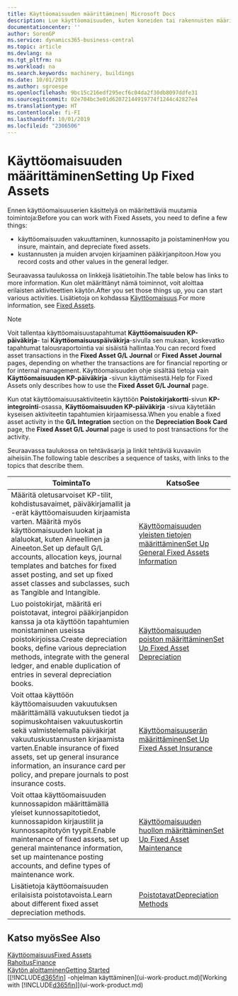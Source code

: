```yaml
---
title: Käyttöomaisuuden määrittäminen| Microsoft Docs
description: Lue käyttöomaisuuden, kuten koneiden tai rakennusten määrittämiseen tarvittavasta tehtäväsarjasta.
documentationcenter: ''
author: SorenGP
ms.service: dynamics365-business-central
ms.topic: article
ms.devlang: na
ms.tgt_pltfrm: na
ms.workload: na
ms.search.keywords: machinery, buildings
ms.date: 10/01/2019
ms.author: sgroespe
ms.openlocfilehash: 9bc15c216edf295ecf6c04da2f30db8097ddfe31
ms.sourcegitcommit: 02e704bc3e01d62072144919774f1244c42827e4
ms.translationtype: HT
ms.contentlocale: fi-FI
ms.lasthandoff: 10/01/2019
ms.locfileid: "2306506"
---
```

# <a name="setting-up-fixed-assets"></a><span data-ttu-id="acd46-103">Käyttöomaisuuden määrittäminen</span><span class="sxs-lookup"><span data-stu-id="acd46-103">Setting Up Fixed Assets</span></span>
<span data-ttu-id="acd46-104">Ennen käyttöomaisuuserien käsittelyä on määritettäviä muutamia toimintoja:</span><span class="sxs-lookup"><span data-stu-id="acd46-104">Before you can work with Fixed Assets, you need to define a few things:</span></span>  

* <span data-ttu-id="acd46-105">käyttöomaisuuden vakuuttaminen, kunnossapito ja poistaminen</span><span class="sxs-lookup"><span data-stu-id="acd46-105">How you insure, maintain, and depreciate fixed assets.</span></span>  
* <span data-ttu-id="acd46-106">kustannusten ja muiden arvojen kirjaaminen pääkirjanpitoon.</span><span class="sxs-lookup"><span data-stu-id="acd46-106">How you record costs and other values in the general ledger.</span></span>  

<span data-ttu-id="acd46-107">Seuraavassa taulukossa on linkkejä lisätietoihin.</span><span class="sxs-lookup"><span data-stu-id="acd46-107">The table below has links to more information.</span></span> <span data-ttu-id="acd46-108">Kun olet määrittänyt nämä toiminnot, voit aloittaa erilaisten aktiviteettien käytön.</span><span class="sxs-lookup"><span data-stu-id="acd46-108">After you set those things up, you can start various activities.</span></span> <span data-ttu-id="acd46-109">Lisätietoja on kohdassa [Käyttöomaisuus](fa-manage.md).</span><span class="sxs-lookup"><span data-stu-id="acd46-109">For more information, see [Fixed Assets](fa-manage.md).</span></span>  

> [!NOTE]  
>   <span data-ttu-id="acd46-110">Voit tallentaa käyttöomaisuustapahtumat **Käyttöomaisuuden KP-päiväkirja**- tai **Käyttöomaisuuspäiväkirja**-sivulla sen mukaan, koskevatko tapahtumat talousraportointia vai sisäistä hallintaa.</span><span class="sxs-lookup"><span data-stu-id="acd46-110">You can record fixed asset transactions in the **Fixed Asset G/L Journal** or **Fixed Asset Journal** pages, depending on whether the transactions are for financial reporting or for internal management.</span></span> <span data-ttu-id="acd46-111">Käyttöomaisuuden ohje sisältää tietoja vain **Käyttöomaisuuden KP-päiväkirja** -sivun käyttämisestä.</span><span class="sxs-lookup"><span data-stu-id="acd46-111">Help for Fixed Assets only describes how to use the **Fixed Asset G/L Journal** page.</span></span>  

<span data-ttu-id="acd46-112">Kun otat käyttöomaisuusaktiviteetin käyttöön **Poistokirjakortti**-sivun **KP-integrointi**-osassa, **Käyttöomaisuuden KP-päiväkirja** -sivua käytetään kyseisen aktiviteetin tapahtumien kirjaamisessa.</span><span class="sxs-lookup"><span data-stu-id="acd46-112">When you enable a fixed asset activity in the **G/L Integration** section on the **Depreciation Book Card** page, the **Fixed Asset G/L Journal** page is used to post transactions for the activity.</span></span>

<span data-ttu-id="acd46-113">Seuraavassa taulukossa on tehtäväsarja ja linkit tehtäviä kuvaaviin aiheisiin.</span><span class="sxs-lookup"><span data-stu-id="acd46-113">The following table describes a sequence of tasks, with links to the topics that describe them.</span></span>  

| <span data-ttu-id="acd46-114">Toiminta</span><span class="sxs-lookup"><span data-stu-id="acd46-114">To</span></span> | <span data-ttu-id="acd46-115">Katso</span><span class="sxs-lookup"><span data-stu-id="acd46-115">See</span></span> |
| --- | --- |
| <span data-ttu-id="acd46-116">Määritä oletusarvoiset KP-tilit, kohdistusavaimet, päiväkirjamallit ja -erät käyttöomaisuuden kirjaamista varten. Määritä myös käyttöomaisuuden luokat ja alaluokat, kuten Aineellinen ja Aineeton.</span><span class="sxs-lookup"><span data-stu-id="acd46-116">Set up default G/L accounts, allocation keys, journal templates and batches for fixed asset posting, and set up fixed asset classes and subclasses, such as Tangible and Intangible.</span></span> |[<span data-ttu-id="acd46-117">Käyttöomaisuuden yleisten tietojen määrittäminen</span><span class="sxs-lookup"><span data-stu-id="acd46-117">Set Up General Fixed Assets Information</span></span>](fa-how-setup-general.md) |
| <span data-ttu-id="acd46-118">Luo poistokirjat, määritä eri poistotavat, integroi pääkirjanpidon kanssa ja ota käyttöön tapahtumien monistaminen useissa poistokirjoissa.</span><span class="sxs-lookup"><span data-stu-id="acd46-118">Create depreciation books, define various depreciation methods, integrate with the general ledger, and enable duplication of entries in several depreciation books.</span></span> |[<span data-ttu-id="acd46-119">Käyttöomaisuuden poiston määrittäminen</span><span class="sxs-lookup"><span data-stu-id="acd46-119">Set Up Fixed Asset Depreciation</span></span>](fa-how-setup-depreciation.md) |
| <span data-ttu-id="acd46-120">Voit ottaa käyttöön käyttöomaisuuden vakuutuksen määrittämällä vakuutuksen tiedot ja sopimuskohtaisen vakuutuskortin sekä valmistelemalla päiväkirjat vakuutuskustannusten kirjaamista varten.</span><span class="sxs-lookup"><span data-stu-id="acd46-120">Enable insurance of fixed assets, set up general insurance information, an insurance card per policy, and prepare journals to post insurance costs.</span></span> |[<span data-ttu-id="acd46-121">Käyttöomaisuuserän määrittäminen</span><span class="sxs-lookup"><span data-stu-id="acd46-121">Set Up Fixed Asset Insurance</span></span>](fa-how-setup-insurance.md) |
| <span data-ttu-id="acd46-122">Voit ottaa käyttöomaisuuden kunnossapidon määrittämällä yleiset kunnossapitotiedot, kunnossapidon kirjaustilit ja kunnossapitotyön tyypit.</span><span class="sxs-lookup"><span data-stu-id="acd46-122">Enable maintenance of fixed assets, set up general maintenance information, set up maintenance posting accounts, and define types of maintenance work.</span></span> |[<span data-ttu-id="acd46-123">Käyttöomaisuuden huollon määrittäminen</span><span class="sxs-lookup"><span data-stu-id="acd46-123">Set Up Fixed Asset Maintenance</span></span>](fa-how-setup-maintenance.md) |
| <span data-ttu-id="acd46-124">Lisätietoja käyttöomaisuuden erilaisista poistotavoista.</span><span class="sxs-lookup"><span data-stu-id="acd46-124">Learn about different fixed asset depreciation methods.</span></span> |[<span data-ttu-id="acd46-125">Poistotavat</span><span class="sxs-lookup"><span data-stu-id="acd46-125">Depreciation Methods</span></span>](fa-depreciation-methods.md) |

## <a name="see-also"></a><span data-ttu-id="acd46-126">Katso myös</span><span class="sxs-lookup"><span data-stu-id="acd46-126">See Also</span></span>
[<span data-ttu-id="acd46-127">Käyttöomaisuus</span><span class="sxs-lookup"><span data-stu-id="acd46-127">Fixed Assets</span></span>](fa-manage.md)  
[<span data-ttu-id="acd46-128">Rahoitus</span><span class="sxs-lookup"><span data-stu-id="acd46-128">Finance</span></span>](finance.md)  
[<span data-ttu-id="acd46-129">Käytön aloittaminen</span><span class="sxs-lookup"><span data-stu-id="acd46-129">Getting Started</span></span>](product-get-started.md)  
<span data-ttu-id="acd46-130">[[!INCLUDE[d365fin](includes/d365fin_md.md)] -ohjelman käyttäminen](ui-work-product.md)</span><span class="sxs-lookup"><span data-stu-id="acd46-130">[Working with [!INCLUDE[d365fin](includes/d365fin_md.md)]](ui-work-product.md)</span></span>
